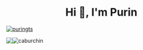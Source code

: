 <h1 align="center">Hi 👋, I'm Purin</h1>

<p align="left">
    <a href="https://twitter.com/puringts" target="blank"><img src="https://img.shields.io/twitter/follow/puringts?logo=twitter&style=for-the-badge" alt="puringts" /></a>
</p>
<div style="display:flex;">
    <img src="https://github-readme-stats.vercel.app/api?username=purinx" />
    <img align="left" src="https://github-readme-stats.vercel.app/api/top-langs?username=purinx&show_icons=true&locale=en&layout=compact" alt="caburchin" />
</div>
